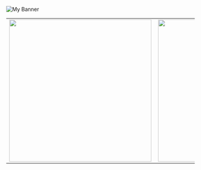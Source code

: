 ![My Banner](https://github.com/wmohseni7/wmohseni7/blob/main/assets/images/45044791_9105998.png)
<!-- <div align="center">
  <img align="left" src="https://github-readme-stats.vercel.app/api?username=wmohseni7&show_icons=true&theme=radical" width="50%"/>
  <img align="right" src="https://github-readme-streak-stats.herokuapp.com/?user=wmohseni7&theme=dark" width="49%"/>
</div> -->
<table align="center">
  <tr>
    <td style="padding-right:10px;">
      <img src="https://github-readme-stats.vercel.app/api?username=wmohseni7&show_icons=true&theme=radical" width="380"/>
    </td>
    <td style="padding-right:10px;">
      <img src="https://github-readme-streak-stats.herokuapp.com/?user=wmohseni7&theme=dark" width="380"/>
    </td>
  </tr>
</table>

<!-- ![Your GitHub stats](https://github-readme-stats.vercel.app/api?username=wmohseni7&show_icons=true&theme=radical&width=400)
![GitHub Streak](https://github-readme-streak-stats.herokuapp.com/?user=wmohseni7&theme=dark&width=380) -->
<!--![Top Langs](https://github-readme-stats.vercel.app/api/top-langs/?username=wmohseni7&layout=compact)
![Profile Views](https://komarev.com/ghpvc/?username=wmohseni7) -->
